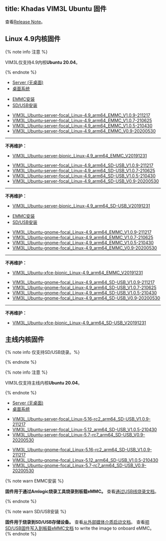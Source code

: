 title: Khadas VIM3L Ubuntu 固件
---

查看[Release Note](/zh-cn/firmware/Vim3lUbuntuFirmwareReleaseNote.html)。

## Linux 4.9内核固件

{% note info 注意 %}

VIM3L仅支持4.9内核**Ubuntu 20.04**。

{% endnote %}


<ul class="nav nav-tabs" id="myTab" role="tablist">
  <li class="nav-item" role="presentation">
    <a class="nav-link active" id="server-tab" data-toggle="tab" href="#server" role="tab" aria-controls="server" aria-selected="true">Server (无桌面)</a>
  </li>
  <li class="nav-item" role="presentation">
    <a class="nav-link" id="desktop-tab" data-toggle="tab" href="#desktop" role="tab" aria-controls="desktop" aria-selected="false">桌面系统</a>
  </li>
</ul>
<div class="tab-content" id="myTabContent">
<div class="tab-pane fade show active" id="server" role="tabpanel" aria-labelledby="server-tab">

<ul class="nav nav-tabs" id="myTab" role="tablist">
  <li class="nav-item" role="presentation">
    <a class="nav-link active" id="emmc-tab" data-toggle="tab" href="#emmc" role="tab" aria-controls="emmc" aria-selected="true">EMMC安装</a>
  </li>
  <li class="nav-item" role="presentation">
    <a class="nav-link" id="sd-tab" data-toggle="tab" href="#sd" role="tab" aria-controls="sd" aria-selected="false">SD/USB安装</a>
  </li>
</ul>
<div class="tab-content" id="myTabContent">
<div class="tab-pane fade show active" id="emmc" role="tabpanel" aria-labelledby="emmc-tab">

* [VIM3L_Ubuntu-server-focal_Linux-4.9_arm64_EMMC_V1.0.9-211217](http://dl.khadas.com/Firmware/VIM3L/Ubuntu/EMMC/VIM3L_Ubuntu-server-focal_Linux-4.9_arm64_EMMC_V1.0.9-211217.img.xz)
* [VIM3L_Ubuntu-server-focal_Linux-4.9_arm64_EMMC_V1.0.7-210625](https://dl.khadas.com/Firmware/VIM3L/Ubuntu/EMMC/VIM3L_Ubuntu-server-focal_Linux-4.9_arm64_EMMC_V1.0.7-210625.img.xz)
* [VIM3L_Ubuntu-server-focal_Linux-4.9_arm64_EMMC_V1.0.5-210430](https://dl.khadas.com/Firmware/VIM3L/Ubuntu/EMMC/VIM3L_Ubuntu-server-focal_Linux-4.9_arm64_EMMC_V1.0.5-210430.img.xz)
* [VIM3L_Ubuntu-server-focal_Linux-4.9_arm64_EMMC_V0.9-20200530](https://dl.khadas.com/Firmware/VIM3L/Ubuntu/EMMC/VIM3L_Ubuntu-server-focal_Linux-4.9_arm64_EMMC_V0.9-20200530.7z)
---
**不再维护：**
* [VIM3L_Ubuntu-server-bionic_Linux-4.9_arm64_EMMC_V20191231](https://dl.khadas.com/Firmware/VIM3L/Ubuntu/EMMC/old/VIM3L_Ubuntu-server-bionic_Linux-4.9_arm64_EMMC_V20191231.7z)

</div>
<div class="tab-pane fade show" id="sd" role="tabpanel" aria-labelledby="sd-tab">

* [VIM3L_Ubuntu-server-focal_Linux-4.9_arm64_SD-USB_V1.0.9-211217](http://dl.khadas.com/Firmware/VIM3L/Ubuntu/SD_USB/VIM3L_Ubuntu-server-focal_Linux-4.9_arm64_SD-USB_V1.0.9-211217.img.xz)
* [VIM3L_Ubuntu-server-focal_Linux-4.9_arm64_SD-USB_V1.0.7-210625](https://dl.khadas.com/Firmware/VIM3L/Ubuntu/SD_USB/VIM3L_Ubuntu-server-focal_Linux-4.9_arm64_SD-USB_V1.0.7-210625.img.xz)
* [VIM3L_Ubuntu-server-focal_Linux-4.9_arm64_SD-USB_V1.0.5-210430](https://dl.khadas.com/Firmware/VIM3L/Ubuntu/SD_USB/VIM3L_Ubuntu-server-focal_Linux-4.9_arm64_SD-USB_V1.0.5-210430.img.xz)
* [VIM3L_Ubuntu-server-focal_Linux-4.9_arm64_SD-USB_V0.9-20200530](https://dl.khadas.com/Firmware/VIM3L/Ubuntu/SD_USB/VIM3L_Ubuntu-server-focal_Linux-4.9_arm64_SD-USB_V0.9-20200530.7z)
---
**不再维护：**
* [VIM3L_Ubuntu-server-bionic_Linux-4.9_arm64_SD-USB_V20191231](https://dl.khadas.com/Firmware/VIM3L/Ubuntu/SD_USB/old/VIM3L_Ubuntu-server-bionic_Linux-4.9_arm64_SD-USB_V20191231.7z)

</div>
</div>

</div>
<div class="tab-pane fade show" id="desktop" role="tabpanel" aria-labelledby="desktop-tab">

<ul class="nav nav-tabs" id="myTab" role="tablist">
  <li class="nav-item" role="presentation">
    <a class="nav-link active" id="emmc2-tab" data-toggle="tab" href="#emmc2" role="tab" aria-controls="emmc2" aria-selected="true">EMMC安装</a>
  </li>
  <li class="nav-item" role="presentation">
    <a class="nav-link" id="sd2-tab" data-toggle="tab" href="#sd2" role="tab" aria-controls="sd2" aria-selected="false">SD/USB安装</a>
  </li>
</ul>
<div class="tab-content" id="myTabContent">
<div class="tab-pane fade show active" id="emmc2" role="tabpanel" aria-labelledby="emmc2-tab">

* [VIM3L_Ubuntu-gnome-focal_Linux-4.9_arm64_EMMC_V1.0.9-211217](http://dl.khadas.com/Firmware/VIM3L/Ubuntu/EMMC/VIM3L_Ubuntu-gnome-focal_Linux-4.9_arm64_EMMC_V1.0.9-211217.img.xz)
* [VIM3L_Ubuntu-gnome-focal_Linux-4.9_arm64_EMMC_V1.0.7-210625](https://dl.khadas.com/Firmware/VIM3L/Ubuntu/EMMC/VIM3L_Ubuntu-gnome-focal_Linux-4.9_arm64_EMMC_V1.0.7-210625.img.xz)
* [VIM3L_Ubuntu-gnome-focal_Linux-4.9_arm64_EMMC_V1.0.5-210430](https://dl.khadas.com/Firmware/VIM3L/Ubuntu/EMMC/VIM3L_Ubuntu-gnome-focal_Linux-4.9_arm64_EMMC_V1.0.5-210430.img.xz)
* [VIM3L_Ubuntu-gnome-focal_Linux-4.9_arm64_EMMC_V0.9-20200530](https://dl.khadas.com/Firmware/VIM3L/Ubuntu/EMMC/VIM3L_Ubuntu-gnome-focal_Linux-4.9_arm64_EMMC_V0.9-20200530.7z)
---
**不再维护：**
* [VIM3L_Ubuntu-xfce-bionic_Linux-4.9_arm64_EMMC_V20191231](https://dl.khadas.com/Firmware/VIM3L/Ubuntu/EMMC/old/VIM3L_Ubuntu-xfce-bionic_Linux-4.9_arm64_EMMC_V20191231.7z)

</div>
<div class="tab-pane fade show" id="sd2" role="tabpanel" aria-labelledby="sd2-tab">

* [VIM3L_Ubuntu-gnome-focal_Linux-4.9_arm64_SD-USB_V1.0.9-211217](http://dl.khadas.com/Firmware/VIM3L/Ubuntu/SD_USB/VIM3L_Ubuntu-gnome-focal_Linux-4.9_arm64_SD-USB_V1.0.9-211217.img.xz)
* [VIM3L_Ubuntu-gnome-focal_Linux-4.9_arm64_SD-USB_V1.0.7-210625](https://dl.khadas.com/Firmware/VIM3L/Ubuntu/SD_USB/VIM3L_Ubuntu-gnome-focal_Linux-4.9_arm64_SD-USB_V1.0.7-210625.img.xz)
* [VIM3L_Ubuntu-gnome-focal_Linux-4.9_arm64_SD-USB_V1.0.5-210430](https://dl.khadas.com/Firmware/VIM3L/Ubuntu/SD_USB/VIM3L_Ubuntu-gnome-focal_Linux-4.9_arm64_SD-USB_V1.0.5-210430.img.xz)
* [VIM3L_Ubuntu-gnome-focal_Linux-4.9_arm64_SD-USB_V0.9-20200530](https://dl.khadas.com/Firmware/VIM3L/Ubuntu/SD_USB/VIM3L_Ubuntu-gnome-focal_Linux-4.9_arm64_SD-USB_V0.9-20200530.7z)
---
**不再维护：**
* [VIM3L_Ubuntu-xfce-bionic_Linux-4.9_arm64_SD-USB_V20191231](https://dl.khadas.com/Firmware/VIM3L/Ubuntu/SD_USB/old/VIM3L_Ubuntu-xfce-bionic_Linux-4.9_arm64_SD-USB_V20191231.7z)

</div>
</div>


</div>
</div>

## 主线内核固件

{% note info 仅支持SD/USB烧录。%}


{% endnote %}

{% note info 注意 %}

VIM3L仅支持主线内核**Ubuntu 20.04**。

{% endnote %}


<ul class="nav nav-tabs" id="myTab" role="tablist">
  <li class="nav-item" role="presentation">
    <a class="nav-link active" id="server2-tab" data-toggle="tab" href="#server2" role="tab" aria-controls="server2" aria-selected="true">Server (无桌面)</a>
  </li>
  <li class="nav-item" role="presentation">
    <a class="nav-link" id="desktop2-tab" data-toggle="tab" href="#desktop2" role="tab" aria-controls="desktop2" aria-selected="false">桌面系统</a>
  </li>
</ul>
<div class="tab-content" id="myTabContent">
<div class="tab-pane fade show active" id="server2" role="tabpanel" aria-labelledby="server2-tab">

* [VIM3L_Ubuntu-server-focal_Linux-5.16-rc2_arm64_SD-USB_V1.0.9-211217](http://dl.khadas.com/Firmware/VIM3L/Ubuntu/SD_USB/VIM3L_Ubuntu-server-focal_Linux-5.16-rc2_arm64_SD-USB_V1.0.9-211217.img.xz)
* [VIM3L_Ubuntu-server-focal_Linux-5.12_arm64_SD-USB_V1.0.5-210430](https://dl.khadas.com/Firmware/VIM3L/Ubuntu/SD_USB/VIM3L_Ubuntu-server-focal_Linux-5.12_arm64_SD-USB_V1.0.5-210430.img.xz)
* [VIM3L_Ubuntu-server-focal_Linux-5.7-rc7_arm64_SD-USB_V0.9-20200530](https://dl.khadas.com/Firmware/VIM3L/Ubuntu/SD_USB/VIM3L_Ubuntu-server-focal_Linux-5.7-rc7_arm64_SD-USB_V0.9-20200530.7z)

</div>
<div class="tab-pane fade show" id="desktop2" role="tabpanel" aria-labelledby="desktop2-tab">

* [VIM3L_Ubuntu-gnome-focal_Linux-5.16-rc2_arm64_SD-USB_V1.0.9-211217](http://dl.khadas.com/Firmware/VIM3L/Ubuntu/SD_USB/VIM3L_Ubuntu-gnome-focal_Linux-5.16-rc2_arm64_SD-USB_V1.0.9-211217.img.xz)
* [VIM3L_Ubuntu-gnome-focal_Linux-5.12_arm64_SD-USB_V1.0.5-210430](https://dl.khadas.com/Firmware/VIM3L/Ubuntu/SD_USB/VIM3L_Ubuntu-gnome-focal_Linux-5.12_arm64_SD-USB_V1.0.5-210430.img.xz)
* [VIM3L_Ubuntu-gnome-focal_Linux-5.7-rc7_arm64_SD-USB_V0.9-20200530](https://dl.khadas.com/Firmware/VIM3L/Ubuntu/SD_USB/VIM3L_Ubuntu-gnome-focal_Linux-5.7-rc7_arm64_SD-USB_V0.9-20200530.7z)

</div>
</div>

{% note warn EMMC安装 %}

**固件用于通过Amlogic烧录工具烧录到板载eMMC。**
查看[通过USB线烧录文档](/zh-cn/vim1/UpgradeViaUSBCable.html)。

{% endnote %}

{% note warn SD/USB安装 %}

**固件用于烧录到SD/USB存储设备。**
查看[从外部媒体介质启动文档](/zh-cn/vim1/BootFromExtMedia.html)。
查看[把SD/USB固件写入到板载eMMC文档](/zh-cn/vim1/HowToWriteSDImageToEmmc.html) to write the image to onboard eMMC。
{% endnote %}
